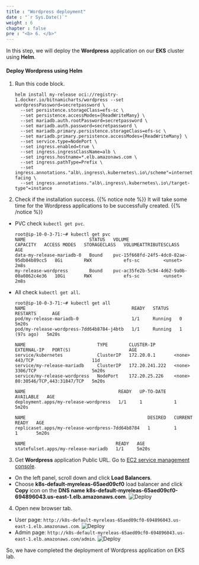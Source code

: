 ```yaml
---
title : "Wordpress deployment"
date : "`r Sys.Date()`"
weight : 6
chapter : false
pre : "<b> 6. </b>"
---
```


In this step, we will deploy the **Wordpress** application on our **EKS** cluster using **Helm**.

#### Deploy Wordpress using Helm
1. Run this code block.
    ```
    helm install my-release oci://registry-1.docker.io/bitnamicharts/wordpress --set wordpressPassword=secretpassword \
      --set persistence.storageClass=efs-sc \
      --set persistence.accessModes={ReadWriteMany} \
      --set mariadb.auth.rootPassword=secretpassword \
      --set mariadb.auth.password=secretpassword \
      --set mariadb.primary.persistence.storageClass=efs-sc \
      --set mariadb.primary.persistence.accessModes={ReadWriteMany} \
      --set service.type=NodePort \
      --set ingress.enabled=true \
      --set ingress.ingressClassName=alb \
      --set ingress.hostname=*.elb.amazonaws.com \
      --set ingress.pathType=Prefix \
      --set ingress.annotations."alb\.ingress\.kubernetes\.io\/scheme"=internet-facing \
      --set ingress.annotations."alb\.ingress\.kubernetes\.io\/target-type"=instance
    ```
2. Check if the installation success.
  {{% notice note %}}
  It will take some time for the Wordpress applications to be successfully created.
  {{% /notice %}}
  - PVC check ``kubectl get pvc``.
    ```
    root@ip-10-0-3-71:~# kubectl get pvc
    NAME                        STATUS   VOLUME                                     CAPACITY   ACCESS MODES   STORAGECLASS   VOLUMEATTRIBUTESCLASS   AGE
    data-my-release-mariadb-0   Bound    pvc-15f668fd-24f5-4dc0-82ae-95db04b89cc5   8Gi        RWX            efs-sc         <unset>                 2m8s
    my-release-wordpress        Bound    pvc-ac35fe2b-5c94-4d62-9a0b-00a0862c4e36   10Gi       RWX            efs-sc         <unset>                 2m8s
    ```
  - All check ``kubectl get all``.
    ```
    root@ip-10-0-3-71:~# kubectl get all
    NAME                                        READY   STATUS    RESTARTS      AGE
    pod/my-release-mariadb-0                    1/1     Running   0             5m20s
    pod/my-release-wordpress-7dd64b8784-j4btb   1/1     Running   1 (97s ago)   5m20s

    NAME                           TYPE        CLUSTER-IP       EXTERNAL-IP   PORT(S)                      AGE
    service/kubernetes             ClusterIP   172.20.0.1       <none>        443/TCP                      11d
    service/my-release-mariadb     ClusterIP   172.20.241.222   <none>        3306/TCP                     5m20s
    service/my-release-wordpress   NodePort    172.20.25.226    <none>        80:30546/TCP,443:31847/TCP   5m20s

    NAME                                   READY   UP-TO-DATE   AVAILABLE   AGE
    deployment.apps/my-release-wordpress   1/1     1            1           5m20s

    NAME                                              DESIRED   CURRENT   READY   AGE
    replicaset.apps/my-release-wordpress-7dd64b8784   1         1         1       5m20s

    NAME                                  READY   AGE
    statefulset.apps/my-release-mariadb   1/1     5m20s
    ```

3. Get **Wordpress** application Public URL. Go to [EC2 service management console](https://console.aws.amazon.com/ec2/v2/home).
  - On the left panel, scroll down and click **Load Balancers**.
  - Choose **k8s-default-myreleas-65aed09cf0** load balancer and click **Copy** icon on the **DNS name** **k8s-default-myreleas-65aed09cf0-694896043.us-east-1.elb.amazonaws.com**.
  ![Deploy](/workshop.chaunguyen.site/6.deploy/ws01-deploy01.png)

4. Open new browser tab.
  - User page: ``http://k8s-default-myreleas-65aed09cf0-694896043.us-east-1.elb.amazonaws.com``.
  ![Deploy](/workshop.chaunguyen.site/6.deploy/ws01-deploy02.png)
  - Admin page: ``http://k8s-default-myreleas-65aed09cf0-694896043.us-east-1.elb.amazonaws.com/admin``.
  ![Deploy](/workshop.chaunguyen.site/6.deploy/ws01-deploy03.png)

So, we have completed the deployment of Wordpress application on EKS lab.